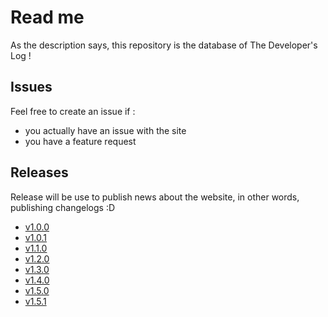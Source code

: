 # Read me

As the description says, this repository is the database of The Developer's Log !

## Issues

Feel free to create an issue if :
  - you actually have an issue with the site
  - you have a feature request 
  
## Releases

Release will be use to publish news about the website, in other words, publishing changelogs :D

- [v1.0.0](https://github.com/callain/thedeveloperslog-public/releases/tag/v1.0.0)
- [v1.0.1](https://github.com/callain/thedeveloperslog-public/releases/tag/v1.0.1)
- [v1.1.0](https://github.com/callain/thedeveloperslog-public/releases/tag/v1.1.0)
- [v1.2.0](https://github.com/callain/thedeveloperslog-public/releases/tag/v1.2.0)
- [v1.3.0](https://github.com/callain/thedeveloperslog-public/releases/tag/v1.3.0)
- [v1.4.0](https://github.com/callain/thedeveloperslog-public/releases/tag/v1.4.0)
- [v1.5.0](https://github.com/callain/thedeveloperslog-public/releases/tag/v1.5.0)
- [v1.5.1](https://github.com/callain/thedeveloperslog-public/releases/tag/v1.5.1)
